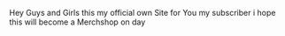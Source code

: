Hey Guys and Girls this my official own Site for You my subscriber i hope this will become a Merchshop on day
